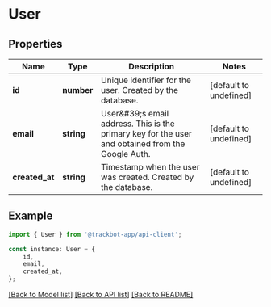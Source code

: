 # User


## Properties

Name | Type | Description | Notes
------------ | ------------- | ------------- | -------------
**id** | **number** | Unique identifier for the user. Created by the database. | [default to undefined]
**email** | **string** | User\&#39;s email address. This is the primary key for the user and obtained from the Google Auth. | [default to undefined]
**created_at** | **string** | Timestamp when the user was created. Created by the database. | [default to undefined]

## Example

```typescript
import { User } from '@trackbot-app/api-client';

const instance: User = {
    id,
    email,
    created_at,
};
```

[[Back to Model list]](../README.md#documentation-for-models) [[Back to API list]](../README.md#documentation-for-api-endpoints) [[Back to README]](../README.md)
